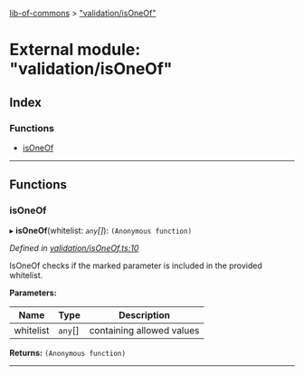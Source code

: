 [lib-of-commons](../README.md) > ["validation/isOneOf"](../modules/_validation_isoneof_.md)

# External module: "validation/isOneOf"

## Index

### Functions

* [isOneOf](_validation_isoneof_.md#isoneof)

---

## Functions

<a id="isoneof"></a>

###  isOneOf

▸ **isOneOf**(whitelist: *`any`[]*): `(Anonymous function)`

*Defined in [validation/isOneOf.ts:10](https://github.com/Templum/Project-Toolbox/blob/0839fcc/lib/validation/isOneOf.ts#L10)*

IsOneOf checks if the marked parameter is included in the provided whitelist.

**Parameters:**

| Name | Type | Description |
| ------ | ------ | ------ |
| whitelist | `any`[] |  containing allowed values |

**Returns:** `(Anonymous function)`

___

